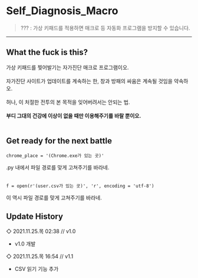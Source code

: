 # Self_Diagnosis_Macro
> ??? : 가상 키패드를 적용하면 매크로 등 자동화 프로그램을 방지할 수 있습니다.
---
## What the fuck is this?
가상 키패드를 찢어발기는 자가진단 매크로 프로그램이오.<br><br> 
자가진단 사이트가 업데이트를 계속하는 한, 창과 방패의 싸움은 계속될 것임을 약속하오.<br><br>
허나, 이 처절한 전투의 본 목적을 잊어버려서는 안되는 법.<br><br>
**부디 그대의 건강에 이상이 없을 때만 이용해주기를 바랄 뿐이오.**<br><br>

## Get ready for the next battle
```
chrome_place = '(Chrome.exe가 있는 곳)'
```
.py 내에서 파일 경로를 맞게 고쳐주기를 바라네.<br><br>
```
f = open(r'(user.csv가 있는 곳)', 'r', encoding = 'utf-8')
```
이 역시 파일 경로를 맞게 고쳐주기를 바라네.
## Update History
◇ 2021.11.25.목 02:38 // v1.0
- v1.0 개발

◇ 2021.11.25.목 16:54 // v1.1
- CSV 읽기 기능 추가
